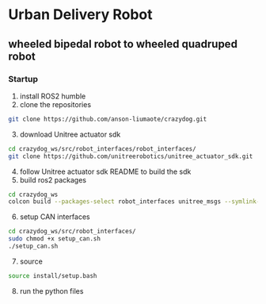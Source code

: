 # Urban Delivery Robot

## wheeled bipedal robot to wheeled quadruped robot

### Startup

1. install ROS2 humble
2. clone the repositories

```bash
git clone https://github.com/anson-liumaote/crazydog.git
```

3. download Unitree actuator sdk

```bash
cd crazydog_ws/src/robot_interfaces/robot_interfaces/
git clone https://github.com/unitreerobotics/unitree_actuator_sdk.git
```

4. follow Unitree actuator sdk README to build the sdk
5. build ros2 packages

```bash
cd crazydog_ws
colcon build --packages-select robot_interfaces unitree_msgs --symlink-install
```

6. setup CAN interfaces

```bash
cd crazydog_ws/src/robot_interfaces/
sudo chmod +x setup_can.sh
./setup_can.sh
```

7. source

```bash
source install/setup.bash
```

8. run the python files

